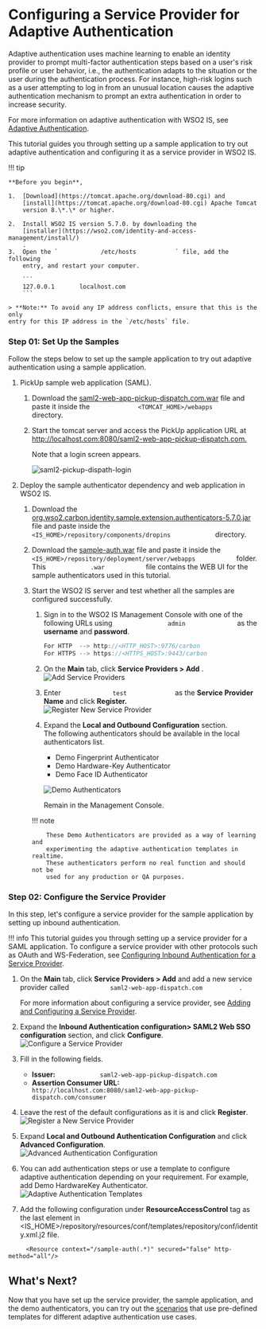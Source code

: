 # Configuring a Service Provider for Adaptive Authentication

Adaptive authentication uses machine learning to enable an identity
provider to prompt multi-factor authentication steps based on a user's
risk profile or user behavior, i.e., the authentication adapts to the
situation or the user during the authentication process. For instance,
high-risk logins such as a user attempting to log in from an unusual
location causes the adaptive authentication mechanism to prompt an extra
authentication in order to increase security.

For more information on adaptive authentication with WSO2 IS, see
[Adaptive Authentication](../../tutorials/adaptive-authentication).

This tutorial guides you through setting up a sample application to try
out adaptive authentication and configuring it as a service provider in
WSO2 IS.

!!! tip
    
    **Before you begin**,
    
    1.  [Download](https://tomcat.apache.org/download-80.cgi) and
        [install](https://tomcat.apache.org/download-80.cgi) Apache Tomcat
        version 8.\*.\* or higher.
    
    2.  Install WSO2 IS version 5.7.0. by downloading the
        [installer](https://wso2.com/identity-and-access-management/install/)
        .
    3.  Open the `            /etc/hosts           ` file, add the following
        entry, and restart your computer.
    
        ```
        127.0.0.1       localhost.com
        ```

    > **Note:** To avoid any IP address conflicts, ensure that this is the only
    entry for this IP address in the `/etc/hosts` file.
    


### Step 01: Set Up the Samples

Follow the steps below to set up the sample application to try out
adaptive authentication using a sample application.

1.  PickUp sample web application (SAML).
    1.  Download the [saml2-web-app-pickup-dispatch.com.war](../../assets/attachments/saml2-web-app-pickup-dispatch.com.war)
        file and paste it inside the
        `              <TOMCAT_HOME>/webapps             ` directory.

    2.  Start the tomcat server and access the PickUp application URL at
        <http://localhost.com:8080/saml2-web-app-pickup-dispatch.com.>

        Note that a login screen appears.
        
        ![saml2-pickup-dispath-login](../../assets/img/tutorials/saml2-pickup-dispatch-login.png)

2.  Deploy the sample authenticator dependency and web application in
    WSO2 IS.

    1.  Download the [org.wso2.carbon.identity.sample.extension.authenticators-5.7.0.jar](../../assets/attachments/org.wso2.carbon.identity.sample.extension.authenticators-5.7.0.jar) file and paste inside the
        `              <IS_HOME>/repository/components/dropins             ` directory.

    2.  Download the [sample-auth.war](../../assets/attachments/sample-auth.war) file and paste it inside the `             <IS_HOME>/repository/deployment/server/webapps            `
        folder.  
        This `             .war            ` file contains the WEB UI
        for the sample authenticators used in this tutorial.
    3.  Start the WSO2 IS server and test whether all the samples are
        configured successfully.

        1.  Sign in to the WSO2 IS Management Console with one of the
            following URLs using `                admin               `
            as the **username** and **password**.

            ``` java
            For HTTP  --> http://<HTTP_HOST>:9776/carbon
            For HTTPS --> https://<HTTPS_HOST>:9443/carbon
            ```

        2.  On the **Main** tab, click **Service Providers &gt; Add**
            .  
            ![Add Service Providers](../../assets/img/tutorials/add-service-providers.png)
        3.  Enter `               test              ` as the **Service
            Provider Name** and click **Register.**  
            ![Register New Service Provider](../../assets/img/tutorials/add-new-sp-1.png)
        4.  Expand the **Local and Outbound Configuration** section.  
            The following authenticators should be available in the
            local authenticators list.

            -   Demo Fingerprint Authenticator
            -   Demo Hardware-Key Authenticator
            -   Demo Face ID Authenticator

            ![Demo Authenticators](../../assets/img/tutorials/demo-authenticators.png)

            Remain in the Management Console.

        !!! note
        
                These Demo Authenticators are provided as a way of learning and
                experimenting the adaptive authentication templates in realtime.
                These authenticators perform no real function and should not be
                used for any production or QA purposes.
        

### Step 02: Configure the Service Provider

In this step, let's configure a service provider for the sample
application by setting up inbound authentication.

!!! info
    This tutorial guides you through setting up a service provider for a
    SAML application. To configure a service provider with other protocols
    such as OAuth and WS-Federation, see [Configuring Inbound Authentication
    for a Service Provider](../../using-wso2-identity-server/configuring-inbound-authentication-for-a-service-provider).

1.  On the **Main** tab, click **Service Providers &gt; Add** and add a
    new service provider called
    `            saml2-web-app-dispatch.com           ` .

    For more information about configuring a service provider, see
    [Adding and Configuring a Service
    Provider](../../using-wso2-identity-server/adding-and-configuring-a-service-provider).

2.  Expand the **Inbound Authentication configuration&gt; SAML2 Web SSO
    configuration** section, and click **Configure**.  
    ![Configure a Service Provider](../../assets/img/tutorials/configure-saml-sso.png)
3.  Fill in the following fields.  
    -   **Issuer:**
        `             saml2-web-app-pickup-dispatch.com            `
    -   **Assertion Consumer URL:**
        `             http://localhost.com:8080/saml2-web-app-pickup-dispatch.com/consumer            `
4.  Leave the rest of the default configurations as it is and click
    **Register**.  
    ![Register a New Service Provider](../../assets/img/tutorials/registering-a-service-provider.png)
5.  Expand **Local and Outbound Authentication Configuration** and click
    **Advanced Configuration**.  
    ![Advanced Authentication Configuration](../../assets/img/tutorials/advanced-auth-config.png)
6.  You can add authentication steps or use a template to configure
    adaptive authentication depending on your requirement. For example,
    add Demo HardwareKey Authenticator.  
    ![Adaptive Authentication Templates](../../assets/img/tutorials/adaptive-auth-templates.png)
7.  Add the following configuration under **ResourceAccessControl** tag as the last element in <IS_HOME>/repository/resources/conf/templates/repository/conf/identity.xml.j2 file. 

   ```
        <Resource context="/sample-auth(.*)" secured="false" http-method="all"/>
   ```    

## What's Next?

Now that you have set up the service provider, the sample application,
and the demo authenticators, you can try out the [scenarios](../../tutorials/adaptive-authentication-scenarios)
that use pre-defined templates for different adaptive authentication use
cases.
